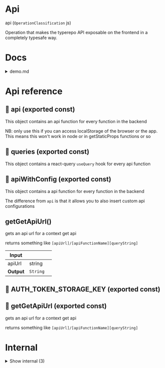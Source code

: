# Api

api (`OperationClassification` js)

Operation that makes the typerepo API exposable on the frontend in a completely typesafe way.




# Docs

<details><summary>demo.md</summary>
    
  Please check this video for an explanation about the queries

https://youtu.be/gGfGVvRn5xw

  </details>

# Api reference

## 📄 api (exported const)

This object contains an api function for every function in the backend


NB: only use this if you can access localStorage of the browser or the app. This means this won't work in node or in getStaticProps functions or so


## 📄 queries (exported const)

This object contains a react-query `useQuery` hook for every api function


## 📄 apiWithConfig (exported const)

This object contains a api function for every function in the backend

The difference from `api` is that it allows you to also insert custom api configurations


## getGetApiUrl()

gets an api url for a context get api

returns something like `[apiUrl]/[apiFunctionName][queryString]`


| Input      |    |    |
| ---------- | -- | -- |
| apiUrl | string |  |,| apiFunctionName | string |  |,| query | { [key: string]: {  } } |  |
| **Output** | `String`   |    |



## 📄 AUTH_TOKEN_STORAGE_KEY (exported const)

## 📄 getGetApiUrl (exported const)

gets an api url for a context get api

returns something like `[apiUrl]/[apiFunctionName][queryString]`

# Internal

<details><summary>Show internal (3)</summary>
    
  # untypedApiFunction()

Used for calling the actual api for a function with some config

NB: this is not a typed function as we are just overwriting it so we don't need any inference on this


| Input      |    |    |
| ---------- | -- | -- |
| fnName | string |  |,| config | `ApiConfig` |  |,| parameters | {  } |  |
| **Output** |    |    |



## 📄 sdkExample (exported const)

## 📄 untypedApiFunction (exported const)

Used for calling the actual api for a function with some config

NB: this is not a typed function as we are just overwriting it so we don't need any inference on this
  </details>

